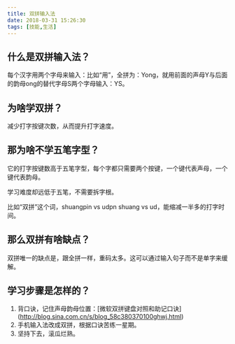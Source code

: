 ```yaml
---
title: 双拼输入法
date: 2018-03-31 15:26:30
tags: [技能,生活]
---
```


## 什么是双拼输入法？

每个汉字用两个字母来输入：比如“用”，全拼为：Yong，就用前面的声母Y与后面的韵母ong的替代字母S两个字母输入：YS。

## 为啥学双拼？

减少打字按键次数，从而提升打字速度。

## 那为啥不学五笔字型？
它的打字按键数高于五笔字型，每个字都只需要两个按键，一个键代表声母，一个键代表韵母。

学习难度却远低于五笔，不需要拆字根。

比如“双拼”这个词，shuangpin vs udpn shuang vs ud，能缩减一半多的打字时间。

## 那么双拼有啥缺点？
双拼唯一的缺点是，跟全拼一样，重码太多。这可以通过输入句子而不是单字来缓解。

## 学习步骤是怎样的？

1. 背口诀，记住声母韵母位置：[微软双拼键盘对照和助记口诀] (http://blog.sina.com.cn/s/blog_58c380370100ghwj.html)
1. 手机输入法改成双拼，根据口诀苦练一星期。
1. 坚持下去，滚瓜烂熟。